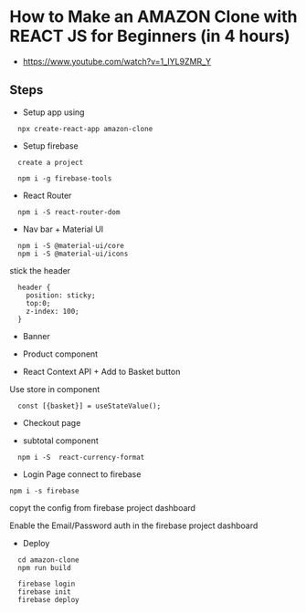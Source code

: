# How to Make an AMAZON Clone with REACT JS for Beginners (in 4 hours)
- https://www.youtube.com/watch?v=1_IYL9ZMR_Y


## Steps
- Setup app using
```
  npx create-react-app amazon-clone
```

- Setup firebase
```
  create a project

  npm i -g firebase-tools
```

- React Router
```
  npm i -S react-router-dom
```

- Nav bar + Material UI 
```
  npm i -S @material-ui/core
  npm i -S @material-ui/icons

```
stick the header
```
  header {
    position: sticky;
    top:0;
    z-index: 100;
  } 
```

- Banner

- Product component

- React Context API + Add to Basket button

Use store in component
```
  const [{basket}] = useStateValue();
```

- Checkout page

- subtotal component
```
  npm i -S  react-currency-format
```

- Login Page
connect to firebase
```
npm i -s firebase
```
copyt the config from firebase project dashboard 

Enable the Email/Password auth in the firebase project dashboard 


- Deploy
```
  cd amazon-clone
  npm run build

  firebase login
  firebase init
  firebase deploy
```

